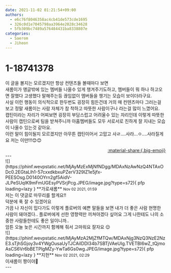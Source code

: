 ```yaml
---
date: 2021-11-02 01:21:54+09:00
authors:
  - e6c76f8046358ac4cb41de573cde1695
  - 326c0d1e7045798aa3964e2028c34628
  - 5fb309bc7489a576484431ba8338807e
categories:
  - Saerom
  - Jiheon
---
```


# 1-18741378

<div class="post-container" markdown="1">
<div class="content-container md-sidebar__scrollwrap" markdown="1">

이 글을 볼지는 모르겠지만 항상 컨텐츠들 볼때마다 보면<br>새롬이가 앵글밖에 있는 멤버들 나올수 있게 챙겨주기도하고, 멤버들이 뭐 하나 하고오면 잘했다 고생했다 말해주는등 끊임없이 멤버들을 챙기는 모습이 보이더라구요.<br>사실 이런 행동이 의식적으로 한두번도 굉장히 힘든건데 거의 매 컨텐츠마다 그러는걸 보고 정말 새롬이는 사람 자체가 참 착하고 따뜻한 사람이구나 라는걸 많이 느꼈어요.<br>캡틴이라는 자리가 어찌보면 굉장히 부담스럽고 어려울수 있는 자리인데 이렇게 따뜻한사람이 캡틴으로써 팀을 받쳐주니까 아홉멤버들도 모두 서로서로 친하게 잘 지내는 모습이 나올수 있는것 같아요.<br>이런 말이 힘이될지 모르겠지만 아무튼 캡틴이어서 고맙고 사ㄹ....사라...ㅇ....사라질게요 저는 이만!!!😊😊

</div>
</div>

<div style="text-align: right;" markdown="1">
<a href="https://weverse.io/fromis9/fanpost/1-18741378" style="text-align: right;">:material-share:{.big-emoji}</a>
</div>
---

<div class="comments-container md-sidebar__scrollwrap" markdown="1">
<div class="comment" markdown="1">
<div class='id-container' markdown="1">
![](https://phinf.wevpstatic.net/MjAyMzExMjNfNDgg/MDAxNzAwNzQ4NTAxODc0.2EGtaLlh1-57cxxdkbxuPZerV329IZ1e5jfx-PEESOsg.D0140OYrn2gf5AidV-JLPeSUqIK9mFmUGEsyPVSrjPcg.JPEG/image.jpg?type=s72){ pfp loading=lazy }
**<span class="artist">가로새롬</span>** <small>Nov 02 2021, 01:59</small><br>
</div>
<div class='comment-body' markdown="1">
저는 이 댓글로 마무리를 할게요!!<br>덕분에 푹 잘 수 있겠어요 <br>가끔 나 자신이 밉다가도 이렇게 플로버의 예쁜 말들을 보면 내가 더 좋은 사람 현명한 사람이 돼야겠다.. 플로버에게 선한 영향력만 끼쳐야겠다 싶어요 그게 나한테도 나의 소중한 사람들한테도 좋은 일이니까..<br>암튼 오늘 늦은 시간까지 함께해 줘서 고마워요 잘자요 😌
</div>
</div>
<div class="reply" markdown="1">
<div class="comment" markdown="1">
<div class='id-container' markdown="1">
![](https://phinf.wevpstatic.net/MjAyMzA2MjZfMTQw/MDAxNjg3NzQ3NzE2NzE3.sTjhSGjoy3v4YWgOusaUyTJCAiIDDI34b7SBTjVAeUIg.TVETBI6wZ_tQjmoAsCS6Vr6bBETPlgMZy-YwTa6Gs0wg.JPEG/image.jpg?type=s72){ pfp loading=lazy }
**<span class="artist">지헌</span>** <small>Nov 02 2021, 02:29</small><br>
</div>
<div class='comment-body' markdown="1">
이새롬이 짱이야🤍
</div>
</div>
</div>
</div>
---
